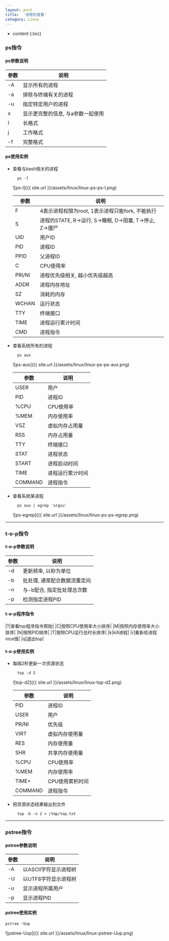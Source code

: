 ```yaml
---
layout: post
title:	'进程的查看'
category: Linux
---
```


* content
{:toc}

### ps指令

#### ps参数说明

| 参数 | 说明 |
|--------|--------|
|    -A    |   显示所有的进程     |
|    -a    |   排除与终端有关的进程     |
|    -u    |   指定特定用户的进程     |
|     x    |   显示更完整的信息, 与a参数一起使用    |
|     l    |   长格式     |
|     j    |   工作格式     |
|    -f    |   完整格式     |

#### ps使用实例

* 查看与bash相关的进程

		ps -l

	![ps-l]({{ site.url }}/assets/linux/linux-ps-ps-l.png)

    | 参数 | 说明 |
    |--------|--------|
    |F|4表示进程权限为root, 1表示进程只能fork, 不能执行|
    |S|进程的STATE, R->运行, S->睡眠, D->阻塞, T->停止, Z->僵尸|
    |UID|用户ID|
    |PID|进程ID|
    |PPID|父进程ID|
    |C|CPU使用率|
    |PRI/NI|进程优先级相关, 越小优先级越高|
    |ADDR|进程内存地址|
    |SZ|消耗的内存|
    |WCHAN|运行状态|
    |TTY|终端接口|
    |TIME|进程运行累计时间|
    |CMD|进程指令|

* 查看系统所有的进程

		ps aux

	![ps-aux]({{ site.url }}/assets/linux/linux-ps-ps-aux.png)

	| 参数 | 说明 |
    |--------|--------|
    |USER|用户|
    |PID|进程ID|
    |%CPU|CPU使用率|
    |%MEM|内存使用率|
    |VSZ|虚拟内存占用量|
    |RSS|内存占用量|
    |TTY|终端接口|
    |STAT|进程状态|
    |START|进程启动时间|
    |TIME|进程运行累计时间|
    |COMMAND|进程指令|

* 查看系统某进程

		ps aux | egrep 'xrgsu'

	![ps-egrep]({{ site.url }}/assets/linux/linux-ps-ps-egrep.png)


- - -

### t-o-p指令



#### t-o-p参数说明

| 参数    | 说明 |
|--------|--------|
|-d|更新频率, 以秒为单位|
|-b|批处理, 通常配合数据流重定向|
|-n|与-b配合, 指定批处理总次数|
|-p|检测指定进程PID|

#### t-o-p程序指令

|?|查看top程序指令帮助|
|C|按照CPU使用率大小排序|
|M|按照内存使用率大小排序|
|N|按照PID排序|
|T|按照CPU运行总时长排序|
|k|kill进程|
|r|重新给进程nice值|
|q|退出top|


#### t-o-p使用实例

* 每隔2秒更新一次资源状态

		top -d 2

	![top-d2]({{ site.url }}/assets/linux/linux-top-d2.png)

	| 参数 | 说明 |
    |--------|--------|
    |PID|进程ID|
    |USER|用户|
    |PR/NI|优先级|
    |VIRT|虚拟内存使用量|
    |RES|内存使用量|
    |SHR|共享内存使用量|
    |%CPU|CPU使用率|
    |%MEM|内存使用率|
    |TIME+|CPU使用累积时间|
    |COMMAND|进程指令|

* 把资源状态结果输出到文件

		top -b -n 2 > /tmp/top.txt

- - -

### pstree指令

#### pstree参数说明

| 参数 | 说明 |
|--------|--------|
|-A|以ASCII字符显示进程树|
|-U|以UTF8字符显示进程树|
|-u|显示进程所属用户|
|-p|显示进程PID|

#### pstree使用实例

	pstree -Uup

![pstree-Uup]({{ site.url }}/assets/linux/linux-pstree-Uup.png)
